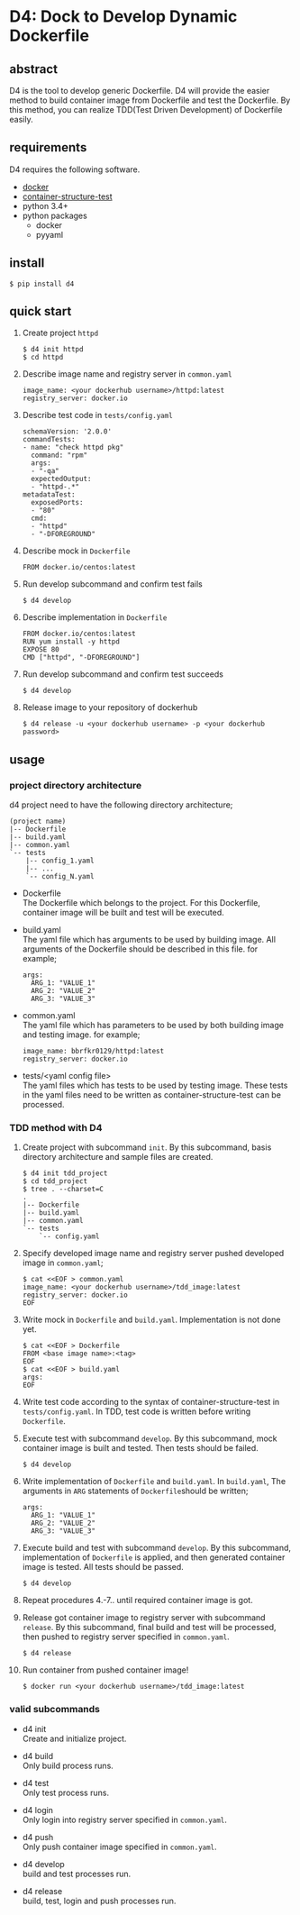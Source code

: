 # D4: Dock to Develop Dynamic Dockerfile

## abstract
D4 is the tool to develop generic Dockerfile. D4 will provide the easier method to build container image from Dockerfile and test the Dockerfile. By this method, you can realize TDD(Test Driven Development) of Dockerfile easily.

## requirements
D4 requires the following software.

* [docker](https://www.docker.com/)
* [container-structure-test](https://github.com/GoogleContainerTools/container-structure-test)
* python 3.4+
* python packages
  * docker
  * pyyaml

## install

```
$ pip install d4
```

## quick start
1. Create project `httpd`

    ```
    $ d4 init httpd
    $ cd httpd
    ```

2. Describe image name and registry server in `common.yaml`

    ```
    image_name: <your dockerhub username>/httpd:latest
    registry_server: docker.io
    ```

3. Describe test code in `tests/config.yaml`

    ```
    schemaVersion: '2.0.0'
    commandTests:
    - name: "check httpd pkg"
      command: "rpm"
      args:
      - "-qa"
      expectedOutput:
      - "httpd-.*"
    metadataTest:
      exposedPorts:
      - "80"
      cmd:
      - "httpd"
      - "-DFOREGROUND"
    ```

4. Describe mock in `Dockerfile`

    ```
    FROM docker.io/centos:latest
    ```

5. Run develop subcommand and confirm test fails

    ```
    $ d4 develop
    ```

6. Describe implementation in `Dockerfile`

    ```
    FROM docker.io/centos:latest
    RUN yum install -y httpd
    EXPOSE 80
    CMD ["httpd", "-DFOREGROUND"]
    ```

7. Run develop subcommand and confirm test succeeds

    ```
    $ d4 develop
    ```

8. Release image to your repository of dockerhub

    ```
    $ d4 release -u <your dockerhub username> -p <your dockerhub password>
    ```

## usage
### project directory architecture
d4 project need to have the following directory architecture;

```
(project name)
|-- Dockerfile
|-- build.yaml
|-- common.yaml
`-- tests
    |-- config_1.yaml
    |-- ...
    `-- config_N.yaml
```

* Dockerfile  
The Dockerfile which belongs to the project. For this Dockerfile, container image will be built and test will be executed. 

* build.yaml  
The yaml file which has arguments to be used by building image. All arguments of the Dockerfile should be described in this file. for example;

    ```
    args:
      ARG_1: "VALUE_1"
      ARG_2: "VALUE_2"
      ARG_3: "VALUE_3"
    ```

* common.yaml  
The yaml file which has parameters to be used by both building image and testing image. for example;

    ```
    image_name: bbrfkr0129/httpd:latest
    registry_server: docker.io
    ```

* tests/\<yaml config file\>  
The yaml files which has tests to be used by testing image. These tests in the yaml files need to be written as container-structure-test can be processed.

### TDD method with D4
1. Create project with subcommand `init`. By this subcommand, basis directory architecture and sample files are created.

    ```
    $ d4 init tdd_project
    $ cd tdd_project
    $ tree . --charset=C
    .
    |-- Dockerfile
    |-- build.yaml
    |-- common.yaml
    `-- tests
        `-- config.yaml
    ```

2. Specify developed image name and registry server pushed developed image in `common.yaml`;

    ```
    $ cat <<EOF > common.yaml
    image_name: <your dockerhub username>/tdd_image:latest
    registry_server: docker.io
    EOF
    ```

3. Write mock in `Dockerfile` and `build.yaml`. Implementation is not done yet.

    ```
    $ cat <<EOF > Dockerfile
    FROM <base image name>:<tag>
    EOF
    $ cat <<EOF > build.yaml
    args:
    EOF
    ```

4. Write test code according to the syntax of container-structure-test in `tests/config.yaml`. In TDD, test code is written before writing `Dockerfile`.

5. Execute test with subcommand `develop`. By this subcommand, mock container image is built and tested. Then tests should be failed.

    ```
    $ d4 develop
    ```

6. Write implementation of `Dockerfile` and `build.yaml`. In `build.yaml`, The arguments in `ARG` statements of `Dockerfile`should be written;

    ```
    args:
      ARG_1: "VALUE_1"
      ARG_2: "VALUE_2"
      ARG_3: "VALUE_3"
    ```

7. Execute build and test with subcommand `develop`. By this subcommand, implementation of `Dockerfile` is applied, and then generated container image is tested. All tests should be passed.

    ```
    $ d4 develop
    ```

8. Repeat procedures 4.-7.. until required container image is got.

9. Release got container image to registry server with subcommand `release`. By this subcommand, final build and test will be processed, then pushed to registry server specified in `common.yaml`.

    ```
    $ d4 release
    ```

10. Run container from pushed container image!

    ```
    $ docker run <your dockerhub username>/tdd_image:latest
    ```

### valid subcommands
* d4 init  
Create and initialize project.

* d4 build  
Only build process runs.

* d4 test  
Only test process runs.

* d4 login  
Only login into registry server specified in `common.yaml`.

* d4 push  
Only push container image specified in `common.yaml`.

* d4 develop  
build and test processes run.

* d4 release  
build, test, login and push processes run.

